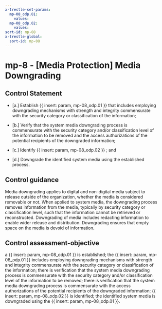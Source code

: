 ```yaml
---
x-trestle-set-params:
  mp-08_odp.01:
    values:
  mp-08_odp.02:
    values:
sort-id: mp-08
x-trestle-global:
  sort-id: mp-08
---
```


# mp-8 - \[Media Protection\] Media Downgrading

## Control Statement

- \[a.\] Establish {{ insert: param, mp-08_odp.01 }} that includes employing downgrading mechanisms with strength and integrity commensurate with the security category or classification of the information;

- \[b.\] Verify that the system media downgrading process is commensurate with the security category and/or classification level of the information to be removed and the access authorizations of the potential recipients of the downgraded information;

- \[c.\] Identify {{ insert: param, mp-08_odp.02 }} ; and

- \[d.\] Downgrade the identified system media using the established process.

## Control guidance

Media downgrading applies to digital and non-digital media subject to release outside of the organization, whether the media is considered removable or not. When applied to system media, the downgrading process removes information from the media, typically by security category or classification level, such that the information cannot be retrieved or reconstructed. Downgrading of media includes redacting information to enable wider release and distribution. Downgrading ensures that empty space on the media is devoid of information.

## Control assessment-objective

a {{ insert: param, mp-08_odp.01 }} is established;
the {{ insert: param, mp-08_odp.01 }} includes employing downgrading mechanisms with strength and integrity commensurate with the security category or classification of the information;
there is verification that the system media downgrading process is commensurate with the security category and/or classification level of the information to be removed;
there is verification that the system media downgrading process is commensurate with the access authorizations of the potential recipients of the downgraded information;
{{ insert: param, mp-08_odp.02 }} is identified;
the identified system media is downgraded using the {{ insert: param, mp-08_odp.01 }}.
